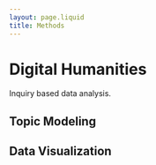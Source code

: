 ```yaml
---
layout: page.liquid
title: Methods
---
```

# Digital Humanities
Inquiry based data analysis.
## Topic Modeling
## Data Visualization